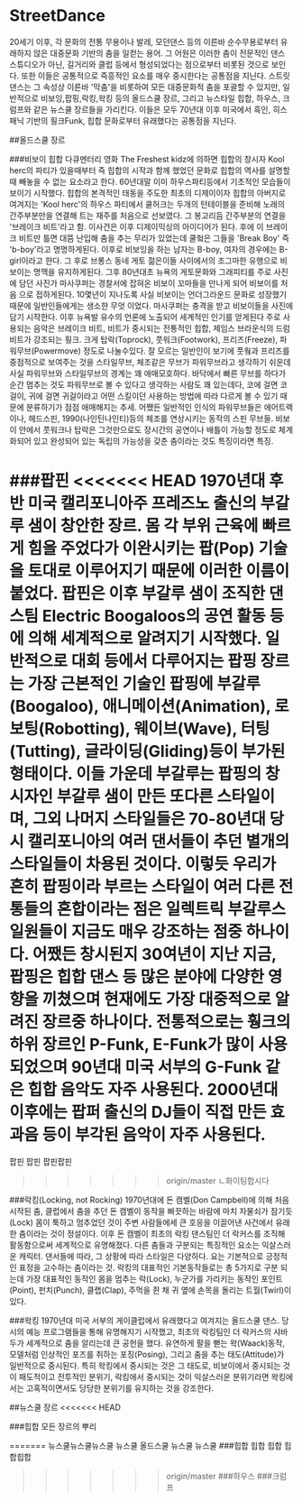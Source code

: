 # StreetDance

 20세기 이후, 각 문화의 전통 무용이나 발레, 모던댄스 등의 이른바 순수무용로부터 유래하지 않은 대중문화 기반의 춤을 일컫는 용어. 그 어원은 이러한 춤이 전문적인 댄스 스튜디오가 아닌, 길거리와 클럽 등에서 형성되었다는 점으로부터 비롯된 것으로 보인다. 또한 이들은 공통적으로 즉흥적인 요소를 매우 중시한다는 공통점을 지닌다.
스트릿댄스는 그 속성상 이른바 '막춤'을 비롯하여 모든 대중문화적 춤을 포괄할 수 있지만, 일반적으로 비보잉,팝핑,락킹,왁킹 등의 올드스쿨 장르, 그리고 뉴스타일 힙합, 하우스, 크럼프와 같은 뉴스쿨 장르들을 가리킨다. 이들은 모두 70년대 이후 미국에서 흑인, 히스패닉 기반의 훵크Funk, 힙합 문화로부터 유래했다는 공통점을 지닌다. 

##올드스쿨 장르

###비보이
 힙합 다큐멘터리 영화 The Freshest kidz에 의하면 힙합의 창시자 Kool herc의 파티가 있을때부터 즉 힙합의 시작과 함께 했었던 문화로 힙합의 역사를 설명할때 빼놓을 수 없는 요소라고 한다.
 60년대말 이미 하우스파티등에서 기초적인 모습들이 보이기 시작했다. 힙합의 본격적인 태동을 주도한 최초의 디제이이자 힙합의 아버지로 여겨지는 'Kool herc'의 하우스 파티에서 쿨허크는 두개의 턴테이블을 준비해 노래의 간주부분만을 연결해 트는 재주를 처음으로 선보였다. 그 봉고리듬 간주부분의 연결을 '브레이크 비트'라고 함. 이사건은 이후 디제이믹싱의 아이디어가 된다. 후에 이 브레이크 비트만 틀면 대뜸 난입해 춤을 추는 무리가 있었는데 쿨헠은 그들을 'Break Boy' 즉 'b-boy'라고 명명하게된다.
 이후로 비보잉을 하는 남자는 B-boy, 여자의 경우에는 B-girl이라고 한다.
 그 후로 브롱스 동네 게토 젊은이들 사이에서의 조그마한 유행으로 비보이는 명맥을 유지하게된다. 그후 80년대초 뉴욕의 게토문화와 그래피티를 주로 사진에 담던 사진가 마사쿠퍼는 경찰서에 잡혀온 비보이 꼬마들을 만나게 되어 비보이를 처음 으로 접하게된다. 10몇년이 지나도록 사실 비보이는 언더그라운드 문화로 성장했기때문에 일반인들에게는 생소한 무엇 이었다. 마사쿠퍼는 충격을 받고 비보이들을 사진에 담기 시작한다. 이후 뉴욕발 유수의 언론에 노출되어 세계적인 인기를 얻게된다
 주로 사용되는 음악은 브레이크 비트, 비트가 중시되는 전통적인 힙합, 제임스 브라운식의 드럼비트가 강조되는 훵크.
 크게 탑락(Toprock), 풋워크(Footwork), 프리즈(Freeze), 파워무브(Powermove) 정도로 나눌수있다. 잘 모르는 일반인이 보기에 풋웤과 프리즈를 중점적으로 보여주는 것을 스타일무브, 체조같은 무브가 파워무브라고 생각하기 쉬운데 사실 파워무브와 스타일무브의 경계는 꽤 애매모호하다. 바닥에서 빠른 무브를 하다가 순간 멈추는 것도 파워무브로 볼 수 있다고 생각하는 사람도 꽤 있는데다, 코에 걸면 코걸이, 귀에 걸면 귀걸이라고 어떤 스킬이던 사용하는 방법에 따라 다르게 볼 수 있기 때문에 분류하기가 점점 애매해지는 추세.
어쨌든 일반적인 인식의 파워무브들은 에어트랙이나, 헤드스핀, 1990(나인틴나인티)등의 체조를 연상시키는 동작의 스핀 무브들.
 비보이 안에서 풋워크나 탑락은 그것만으로도 장시간의 공연이나 배틀이 가능할 정도로 체계화되어 있고 완성되어 있는 독립의 가능성을 갖춘 춤이라는 것도 특징이라면 특징.


###팝핀
<<<<<<< HEAD
 1970년대 후반 미국 캘리포니아주 프레즈노 출신의 부갈루 샘이 창안한 장르. 몸 각 부위 근육에 빠르게 힘을 주었다가 이완시키는 팝(Pop) 기술을 토대로 이루어지기 때문에 이러한 이름이 붙었다. 팝핀은 이후 부갈루 샘이 조직한 댄스팀 Electric Boogaloos의 공연 활동 등에 의해 세계적으로 알려지기 시작했다.
 일반적으로 대회 등에서 다루어지는 팝핑 장르는 가장 근본적인 기술인 팝핑에 부갈루(Boogaloo), 애니메이션(Animation), 로보팅(Robotting), 웨이브(Wave), 터팅(Tutting), 글라이딩(Gliding)등이 부가된 형태이다. 이들 가운데 부갈루는 팝핑의 창시자인 부갈루 샘이 만든 또다른 스타일이며, 그외 나머지 스타일들은 70-80년대 당시 캘리포니아의 여러 댄서들이 추던 별개의 스타일들이 차용된 것이다. 이렇듯 우리가 흔히 팝핑이라 부르는 스타일이 여러 다른 전통들의 혼합이라는 점은 일렉트릭 부갈루스 일원들이 지금도 매우 강조하는 점중 하나이다. 
 어쨌든 창시된지 30여년이 지난 지금, 팝핑은 힙합 댄스 등 많은 분야에 다양한 영향을 끼쳤으며 현재에도 가장 대중적으로 알려진 장르중 하나이다.
 전통적으로는 훵크의 하위 장르인 P-Funk, E-Funk가 많이 사용되었으며 90년대 미국 서부의 G-Funk 같은 힙합 음악도 자주 사용된다. 2000년대 이후에는 팝퍼 출신의 DJ들이 직접 만든 효과음 등이 부각된 음악이 자주 사용된다.
=======
팝핀 팝핀 팝핀팝핀
>>>>>>> origin/master
ㄴ화이팅합시다

###락킹(Locking, not Rocking)
 1970년대에 돈 캠벨(Don Campbell)에 의해 처음 시작된 춤, 클럽에서 춤을 추던 돈 캠벨이 동작을 삐끗하는 바람에 마치 자물쇠가 잠기듯(Lock) 몸이 툭하고 멈추었던 것이 주변 사람들에세 큰 호응을 이끌어낸 사건에서 유래한 춤이라는 것이 정설이다. 이후 돈 캠벨이 최초의 락킹 댄스팀인 더 락커스를 조직해 활동함으로써 세계적으로 유명해졌다.
다른 춤들과 구분되는 특징적인 요소는 익살스러운 캐릭터. 댄서들에 따라, 그 상황에 따라 스타일은 다양하다. 요는 기본적으로 긍정적인 표정을 고수하는 춤이라는 것.
락킹의 대표적인 기본동작들로는 총 5가지로 구분 되는데 가장 대표적인 동작인 몸을 멈추는 락(Lock), 누군가를 가리키는 동작인 포인트(Point), 펀치(Punch), 클랩(Clap), 주먹을 쥔 채 귀 옆에 손목을 돌리는 트월(Twirl)이 있다.

###왁킹
 1970년대 미국 서부의 게이클럽에서 유래했다고 여겨지는 올드스쿨 댄스. 당시의 예능 프로그램들을 통해 유명해지기 시작했고, 최초의 락킹팀인 더 락커스의 샤바두가 세계적으로 춤을 알리는데 큰 공헌을 했다.
 유연하게 팔을 뻗는 왁(Waack)동작, 모델처럼 인상적인 포즈를 취하는 포징(Posing), 그리고 춤을 추는 태도(Attitude)가 일반적으로 중시된다. 특히 왁킹에서 중시되는 것은 그 태도로, 비보이에서 중시되는 것이 패도적이고 전투적인 분위기, 락킹에서 중시되는 것이 익살스러운 분위기라면 왁킹에서는 고혹적이면서도 당당한 분위기를 유지하는 것을 강조한다.

##뉴스쿨 장르
<<<<<<< HEAD

###힙합
모든 장르의 뿌리

=======
뉴스쿨뉴스쿨뉴스쿨 뉴스쿨 올드스쿨 뉴스쿨 뉴스쿨
###힙합
힙합 힙합 힙합힙합
>>>>>>> origin/master
###하우스
###크럼프
